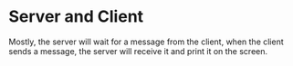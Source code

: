 # Server and Client

Mostly, the server will wait for a message from the client, when the client sends a message, the server will receive it and print it on the screen.